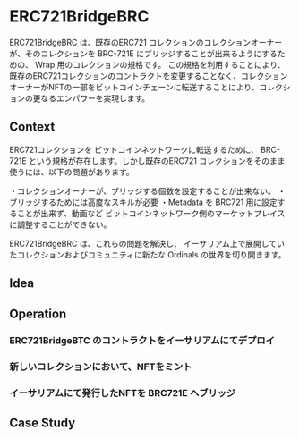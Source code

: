 # ERC721BridgeBRC

ERC721BridgeBRC は、既存のERC721 コレクションのコレクションオーナーが、そのコレクションを BRC-721E にブリッジすることが出来るようにするための、 Wrap 用のコレクションの規格です。
この規格を利用することにより、既存のERC721コレクションのコントラクトを変更することなく、コレクションオーナーがNFTの一部をビットコインチェーンに転送することにより、コレクションの更なるエンパワーを実現します。

## Context
ERC721コレクションを ビットコインネットワークに転送するために、 BRC-721E という規格が存在します。しかし既存のERC721 コレクションをそのまま使うには、以下の問題があります。

・コレクションオーナーが、ブリッジする個数を設定することが出来ない。
・ブリッジするためには高度なスキルが必要
・Metadata を BRC721 用に設定することが出来ず、動画など ビットコインネットワーク側のマーケットプレイスに調整することができない。

ERC721BridgeBRC は、これらの問題を解決し、 イーサリアム上で展開していたコレクションおよびコミュニティに新たな Ordinals の世界を切り開きます。

## Idea


## Operation

### ERC721BridgeBTC のコントラクトをイーサリアムにてデプロイ

### 新しいコレクションにおいて、NFTをミント

### イーサリアムにて発行したNFTを BRC721E へブリッジ


## Case Study